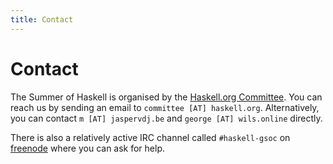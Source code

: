 ```yaml
---
title: Contact
---
```


# Contact

The Summer of Haskell is organised by the
[Haskell.org Committee](https://wiki.haskell.org/Haskell.org_committee).  You
can reach us by sending an email to `committee [AT] haskell.org`.
Alternatively, you can contact `m [AT] jaspervdj.be` and
`george [AT] wils.online` directly.

There is also a relatively active IRC channel called `#haskell-gsoc` on
[freenode](https://freenode.net/) where you can ask for help.
